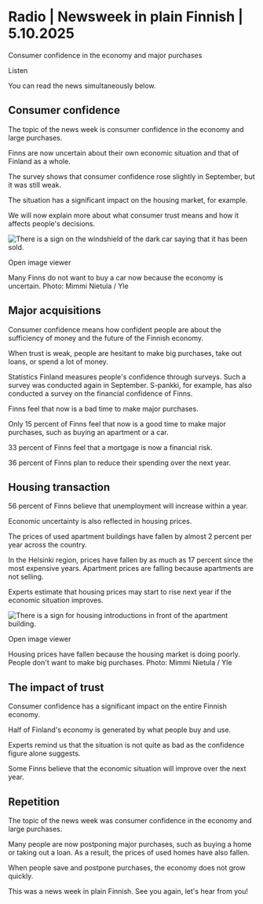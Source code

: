 # Radio | Newsweek in plain Finnish | 5.10.2025

Consumer confidence in the economy and major purchases

Listen

You can read the news simultaneously below.

## Consumer confidence

The topic of the news week is consumer confidence in the economy and large purchases.

Finns are now uncertain about their own economic situation and that of Finland as a whole.

The survey shows that consumer confidence rose slightly in September, but it was still weak.

The situation has a significant impact on the housing market, for example.

We will now explain more about what consumer trust means and how it affects people's decisions.

![There is a sign on the windshield of the dark car saying that it has been sold.](https://images.cdn.yle.fi/image/upload/c_crop,h_3078,w_5472,x_0,y_0/ar_1.777777777777777,c_fill,g_faces,h_431,w_767/dpr_1.0/q_auto:eco/f_auto/fl_lossy/v1734437141/39-13965456761660f4059d)

Open image viewer

Many Finns do not want to buy a car now because the economy is uncertain. Photo: Mimmi Nietula / Yle

## Major acquisitions

Consumer confidence means how confident people are about the sufficiency of money and the future of the Finnish economy.

When trust is weak, people are hesitant to make big purchases, take out loans, or spend a lot of money.

Statistics Finland measures people's confidence through surveys. Such a survey was conducted again in September. S-pankki, for example, has also conducted a survey on the financial confidence of Finns.

Finns feel that now is a bad time to make major purchases.

Only 15 percent of Finns feel that now is a good time to make major purchases, such as buying an apartment or a car.

33 percent of Finns feel that a mortgage is now a financial risk.

36 percent of Finns plan to reduce their spending over the next year.

## Housing transaction

56 percent of Finns believe that unemployment will increase within a year.

Economic uncertainty is also reflected in housing prices.

The prices of used apartment buildings have fallen by almost 2 percent per year across the country.

In the Helsinki region, prices have fallen by as much as 17 percent since the most expensive years. Apartment prices are falling because apartments are not selling.

Experts estimate that housing prices may start to rise next year if the economic situation improves.

![There is a sign for housing introductions in front of the apartment building.](https://images.cdn.yle.fi/image/upload/c_crop,h_3078,w_5472,x_0,y_105/ar_1.777777777777777,c_fill,g_faces,h_431,w_767/dpr_1.0/q_auto:eco/f_auto/fl_lossy/v1749212354/39-14773136842dbf92f093)

Open image viewer

Housing prices have fallen because the housing market is doing poorly. People don't want to make big purchases. Photo: Mimmi Nietula / Yle

## The impact of trust

Consumer confidence has a significant impact on the entire Finnish economy.

Half of Finland's economy is generated by what people buy and use.

Experts remind us that the situation is not quite as bad as the confidence figure alone suggests.

Some Finns believe that the economic situation will improve over the next year.

## Repetition

The topic of the news week was consumer confidence in the economy and large purchases.

Many people are now postponing major purchases, such as buying a home or taking out a loan. As a result, the prices of used homes have also fallen.

When people save and postpone purchases, the economy does not grow quickly.

This was a news week in plain Finnish. See you again, let's hear from you!
